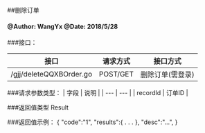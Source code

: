 ##删除订单
    
#### @Author: WangYx @Date: 2018/5/28 

###接口： 

| 接口 | 请求方式 | 接口方式 |
| ---  | --- | --- |
| /gjj/deleteQQXBOrder.go | POST/GET | 删除订单(需登录) |

###请求参数类型：
| 字段 | 说明 |
| ---  | --- |
| recordId | 订单ID |

###返回值类型
    Result
    
###返回值示例：
    {
        "code":"1",
        "results":{
            .
            .
            .
        },
        "desc":"...",
    }